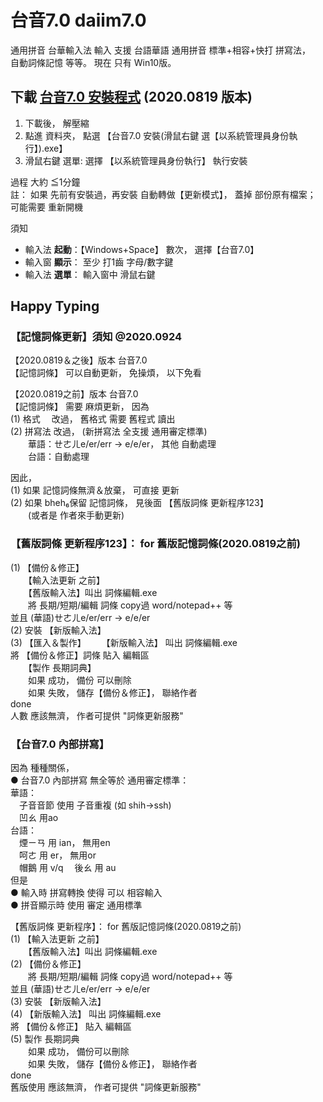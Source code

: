 # 台音7.0  daiim7.0   
通用拼音 台華輸入法
輸入 支援 台語華語 通用拼音 標準+相容+快打 拼寫法，  
自動詞條記憶 等等。  現在 只有 Win10版。  

<!-- ## slides <a href = "https://sites.google.com/view/daiim70etc/home"> slides</a> -->
  
  
<!--big> 下載  <a href="di%E5%8F%B0%E9%9F%B37.0%E5%AE%89%E8%A3%9DWindows%E7%89%88_20200819.zip" download>台音7.0 安裝程式</a> </big-->

## 下載  <a href="di%E5%8F%B0%E9%9F%B37.0%E5%AE%89%E8%A3%9DWindows%E7%89%88_20200819.zip" download>台音7.0 安裝程式</a> (2020.0819 版本)

<!--a id="raw-url" href="di%E5%8F%B0%E9%9F%B37.0%E5%AE%89%E8%A3%9DWindows%E7%89%88_20200819.zip">Download File 3</a-->


1. 下載後， 解壓縮  
2. 點進 資料夾， 點選 【台音7.0 安裝(滑鼠右鍵 選【以系統管理員身份執行】).exe】  
3. 滑鼠右鍵 選單: 選擇 【以系統管理員身份執行】 執行安裝  
  
過程 大約 ≦1分鐘  
註： 如果 先前有安裝過，再安裝 自動轉做【更新模式】， 蓋掉 部份原有檔案； 可能需要 重新開機  
  
須知  
- 輸入法 **起動**：【Windows+Space】 數次， 選擇【台音7.0】
- 輸入窗 **顯示**： 至少 打1齒 字母/數字鍵
- 輸入法 **選單**： 輸入窗中 滑鼠右鍵

## **Happy Typing**


### 【記憶詞條更新】須知 @2020.0924 

【2020.0819＆之後】版本 台音7.0  
【記憶詞條】 可以自動更新， 免操煩， 以下免看  

【2020.0819之前】版本 台音7.0  
【記憶詞條】 需要 麻煩更新， 因為  
(1) 格式　 改過， 舊格式 需要 舊程式 讀出  
(2) 拼寫法 改過， (新拼寫法 全支援 通用審定標準)  
　　華語：ㄝㄜㄦe/er/err → e/e/er， 其他 自動處理  
　　台語：自動處理   

因此，   
(1) 如果 記憶詞條無濟＆放棄， 可直接 更新  
(2) 如果 bheh₆保留 記憶詞條， 見後面 【舊版詞條 更新程序123】  
　　(或者是 作者來手動更新)  


### 【舊版詞條 更新程序123】： for 舊版記憶詞條(2020.0819之前)  
(1) 【備份＆修正】  
　　【輸入法更新 之前】  
　　【舊版輸入法】叫出 詞條編輯.exe  
　　將 長期/短期/編輯 詞條 copy過 word/notepad++ 等  
	並且 (華語)ㄝㄜㄦe/er/err → e/e/er  
(2) 安裝 【新版輸入法】  
(3) 【匯入＆製作】
　　【新版輸入法】 叫出 詞條編輯.exe  
	將 【備份＆修正】詞條 貼入 編輯區   
　　【製作 長期詞典】  
　　如果 成功， 備份 可以刪除  
　　如果 失敗， 儲存【備份＆修正】， 聯絡作者  
done  
人數 應該無濟， 作者可提供 "詞條更新服務"  


### 【台音7.0 內部拼寫】  

因為 種種關係，   
● 台音7.0 內部拼寫 無全等於 通用審定標準：  
華語：  
　子音音節 使用 子音重複 (如 shih→ssh)  
　凹ㄠ 用ao  
台語：  
　煙ㄧㄢ 用 ian， 無用en  
　呵ㄜ 用 er， 無用or  
　帽鵝 用 v/q 
　後ㄠ 用 au  
但是   
● 輸入時 拼寫轉換 使得 可以 相容輸入  
● 拼音顯示時 使用 審定 通用標準  



【舊版詞條 更新程序】： for 舊版記憶詞條(2020.0819之前)  
(1) 【輸入法更新 之前】  
　　【舊版輸入法】叫出 詞條編輯.exe  
(2) 【備份＆修正】  
　　將 長期/短期/編輯 詞條 copy過 word/notepad++ 等  
	並且 (華語)ㄝㄜㄦe/er/err → e/e/er  
(3) 安裝 【新版輸入法】  
(4) 【新版輸入法】 叫出 詞條編輯.exe  
	將 【備份＆修正】 貼入 編輯區   
(5) 製作 長期詞典  
　　如果 成功， 備份可以刪除  
　　如果 失敗， 儲存【備份＆修正】， 聯絡作者  
done  
舊版使用 應該無濟， 作者可提供 "詞條更新服務"  




<!--
以下參考
-->

<!--
good tutorial for GitHub pages (8::39)
https://www.youtube.com/watch?v=BA_c3bGQXlQ
-->


<!-- 
theme: jekyll-theme-cayman
github:
  is_project_page: false
-->
<!-- 
theme: jekyll-theme-cayman
github:
  is_project_page: false
show_downloads: true
-->

<!-- 
You can use the [editor on GitHub](https://github.com/izgang/daiim7.0/edit/master/README.md) to maintain and preview the content for your website in Markdown files.

Whenever you commit to this repository, GitHub Pages will run [Jekyll](https://jekyllrb.com/) to rebuild the pages in your site, from the content in your Markdown files.

### Markdown

Markdown is a lightweight and easy-to-use syntax for styling your writing. It includes conventions for

```markdown
Syntax highlighted code block

# Header 1
## Header 2
### Header 3

- Bulleted
- List

1. Numbered
2. List

**Bold** and _Italic_ and `Code` text


[Link](url) and ![Image](src)
```




For more details see [GitHub Flavored Markdown](https://guides.github.com/features/mastering-markdown/).

### Jekyll Themes

Your Pages site will use the layout and styles from the Jekyll theme you have selected in your [repository settings](https://github.com/izgang/daiim7.0/settings). The name of this theme is saved in the Jekyll `_config.yml` configuration file.
-->

